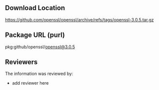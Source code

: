 ## Download Location

https://github.com/openssl/openssl/archive/refs/tags/openssl-3.0.5.tar.gz

## Package URL (purl)

pkg:github/openssl/openssl@3.0.5

## Reviewers

The information was reviewed by:

* add reviewer here
